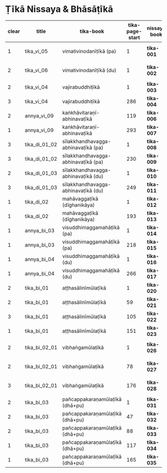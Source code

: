 # Ṭīkā Nissaya & Bhāsāṭīkā

|clear|title|tika-book|tika-page-start|nissaya book|nissaya page|type|nissaya title|page count|status|link|
| - |-|-|-|-|-|-|-|-|-|-|
|1|tika_vi_05|vimativinodanīṭīkā (pa)|1|**tika-001**|3|vimati(pa)|arhaငaindāsabha (pa)|783|
|2|tika_vi_06|vimativinodanīṭīkā (du)|1|**tika-002**|0|vimati(du)|arhaငaindāsabha (du)|626|
|2|tika_vi_04|vajirabuddhiṭīkā|1|**tika-003**|5|vajira|chaငata (pa)|693|
|3|tika_vi_04|vajirabuddhiṭīkā|286|**tika-004**|1|vajira|chaငata (du)|618|**blur**|
|2|annya_vi_09|kaṅkhāvitaraṇī-abhinavaṭīkā|119|**tika-006**|0|kaṅkhā|pakhukkū (pa)|544|**blur**|
|1|annya_vi_09|kaṅkhāvitaraṇī-abhinavaṭīkā|293|**tika-007**|0|kaṅkhā|pakhukkū (du)|464|
|3|tika_di_01_02|sīlakkhandhavagga-abhinavaṭīkā (pa)|1|**tika-008**|5|sīṭīsaca|ññoငarama (pa)|724|**blur**|
|3|tika_di_01_02|sīlakkhandhavagga-abhinavaṭīkā (pa)|230|**tika-009**|0|sīṭīsaca|ññoငarama (du)|810|**blur**|
|2|tika_di_01_03|sīlakkhandhavagga-abhinavaṭīkā (du)|1|**tika-010**|1|sīṭīsaca|ññoငarama (ta)|711|
|3|tika_di_01_03|sīlakkhandhavagga-abhinavaṭīkā (du)|249|**tika-011**|1|sīṭīsaca|ññoငarama (ca)|544|
|1|tika_di_02|mahāvaggaṭīkā (dīghanikāya)|1|**tika-012**|1|sutamahāvā|ūpaññissara (pa)|720|
|1|tika_di_02|mahāvaggaṭīkā (dīghanikāya)|193|**tika-013**|1|sutamahāvā|ūpaññissara (du)|528|
|1|annya_bi_03|visuddhimaggamahāṭīkā (pa)|1|**tika-014**|1|vimaga|mahācañña (pa)|212|[processing](https://www-hk.wikipali.org/app/article/index.php?view=chapter&book=66&par=4&channal=c91983d5-7ad2-43fb-b595-299884a65d18&display=sent&mode=edit&direction=col)|
|1|annya_bi_03|visuddhimaggamahāṭīkā (pa)|218|**tika-015**|1|vimaga|mahācañña (du)|234|[processing](https://www-hk.wikipali.org/app/article/index.php?view=chapter&book=66&par=721&channal=c91983d5-7ad2-43fb-b595-299884a65d18&display=sent&mode=edit&direction=col)|
|1|annya_bi_04|visuddhimaggamahāṭīkā (du)|1|**tika-016**|1|vimaga|mahācañña (ta)|259|[todo](https://www-hk.wikipali.org/app/article/index.php?view=chapter&book=67&par=5&channal=c91983d5-7ad2-43fb-b595-299884a65d18&display=sent&mode=edit&direction=col)|
|1|annya_bi_04|visuddhimaggamahāṭīkā (du)|266|**tika-017**|1|vimaga|mahācañña (ca)|272|[todo](https://www-hk.wikipali.org/app/article/index.php?view=chapter&book=67&par=877&channal=c91983d5-7ad2-43fb-b595-299884a65d18&display=sent&mode=edit&direction=col)|
|2|tika_bi_01|aṭṭhasālinīmūlaṭīkā|1|**tika-020**|1|nī mūṭī|**bhāṭī** (pa)|259|[todo](https://www-hk.wikipali.org/app/article/index.php?view=chapter&book=172&para=4&channal=136fcd1a-3ef1-432c-8cfa-51eec1b68211&display=sent&mode=edit&direction=col)|
|2|tika_bi_01|aṭṭhasālinīmūlaṭīkā|59|**tika-021**|3|nī mūṭī|**bhāṭī** (du)|205|**blur**[todo](https://www-hk.wikipali.org/app/article/index.php?view=chapter&book=172&par=165&channal=136fcd1a-3ef1-432c-8cfa-51eec1b68211&display=sent&mode=edit&direction=col)|
|3|tika_bi_01|aṭṭhasālinīmūlaṭīkā|105|**tika-022**|3|nī mūṭī|**bhāṭī** (ta)|166|[todo](https://www-hk.wikipali.org/app/article/index.php?view=chapter&book=172&para=350&channal=136fcd1a-3ef1-432c-8cfa-51eec1b68211&display=sent&mode=edit&direction=col)|
|1|tika_bi_01|aṭṭhasālinīmūlaṭīkā|151|**tika-023**|3|nī mūṭī|**bhāṭī** (ca)|186|[todo](https://www-hk.wikipali.org/app/article/index.php?view=chapter&book=172&para=519&channal=136fcd1a-3ef1-432c-8cfa-51eec1b68211&display=sent&mode=edit&direction=col)|
|2|tika_bi_02_01|vibhaṅgamūlaṭīkā|1|**tika-026**|1|vibhaငa mūṭī|**bhāṭī** (pa)|303|[waiting]|
|2|tika_bi_02_01|vibhaṅgamūlaṭīkā|78|**tika-027**|1|vibhaငa mūṭī|**bhāṭī** (du)|324|[waiting]|
|3|tika_bi_02_01|vibhaṅgamūlaṭīkā|176|**tika-028**|1|vibhaငa mūṭī|**bhāṭī** (ta)|169|[waiting]|
|2|tika_bi_03|pañcappakaraṇamūlaṭīkā (dhā+pu)|1|**tika-031**|1|dhā pu mūṭī|**bhāṭī**|245|
|2|tika_bi_03|pañcappakaraṇamūlaṭīkā (dhā+pu)|47|**tika-032**|1|kathā mūṭī|**bhāṭī** (pa)|131|
|2|tika_bi_03|pañcappakaraṇamūlaṭīkā (dhā+pu)|88|**tika-033**|2|kathā mūṭī|**bhāṭī** (du)|68|
|1|tika_bi_03|pañcappakaraṇamūlaṭīkā (dhā+pu)|117|**tika-034**|1|yamaka mūṭī|**bhāṭī**|228|
|1|tika_bi_03|pañcappakaraṇamūlaṭīkā (dhā+pu)|165|**tika-035**|1|paṭṭhāna mūṭī|**bhāṭī**|412|